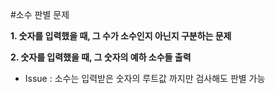 #소수 판별 문제 

**1. 숫자를 입력했을 때, 그 수가 소수인지 아닌지 구분하는 문제**

**2. 숫자를 입력했을 때, 그 숫자의 예하 소수들 출력**


- Issue : 소수는 입력받은 숫자의 루트값 까지만 검사해도 판별 가능
